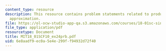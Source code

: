 ```yaml
---
content_type: resource
description: This resource contains problem statements related to product of linear
  approximation.
file: https://ol-ocw-studio-app-qa.s3.amazonaws.com/courses/18-01sc-single-variable-calculus-fall-2010/6e8aadf9ec0a5e4e299ff94932d72f40_MIT18_01SCF10_ex24prb.pdf
file_type: application/pdf
resourcetype: Document
title: MIT18_01SCF10_ex24prb.pdf
uid: 6e8aadf9-ec0a-5e4e-299f-f94932d72f40
---
```

